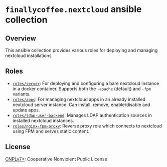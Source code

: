 # `finallycoffee.nextcloud` ansible collection

## Overview

This ansible collection provides various roles for deploying
and managing nextcloud installations

## Roles

- [`roles/server`](roles/server/README.md): For deploying
  and configuring a bare nextcloud instance in a docker container.
  Supports both the `-apache` (default) and `-fpm` variants.
- [`roles/apps`](roles/apps/README.md):
  For managing nextcloud apps in an already installed nextcloud
  server instance. Can install, remove, enable/disable and update apps.
- [`roles/ldap-user-backend`](roles/ldap-user-backend/README.md):
  Manages LDAP authentication sources in installed nextcloud instances.
- [`roles/nginx-fpm-proxy`](roles/nginx-fpm-proxy/README.md):
  Reverse proxy role which connects to nextcloud using FPM
  and serves static content.

## License

[CNPLv7+](LICENSE.md): Cooperative Nonviolent Public License
